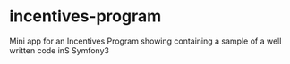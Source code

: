 # incentives-program
Mini app for an Incentives Program showing containing a sample of a well written code inS Symfony3
